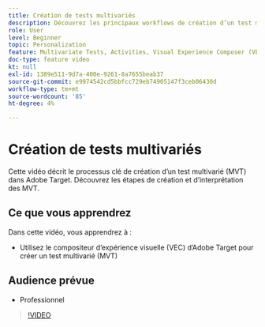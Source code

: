```yaml
---
title: Création de tests multivariés
description: Découvrez les principaux workflows de création d’un test multivarié (MVT) dans Adobe Target. Découvrez les étapes de création et d’interprétation des MVT.
role: User
level: Beginner
topic: Personalization
feature: Multivariate Tests, Activities, Visual Experience Composer (VEC)
doc-type: feature video
kt: null
exl-id: 1389e511-9d7a-400e-9261-8a7655beab37
source-git-commit: e9974542cd5bbfcc729eb74905147f3ceb06430d
workflow-type: tm+mt
source-wordcount: '85'
ht-degree: 4%

---
```


# Création de tests multivariés

Cette vidéo décrit le processus clé de création d’un test multivarié (MVT) dans Adobe Target. Découvrez les étapes de création et d’interprétation des MVT.

## Ce que vous apprendrez

Dans cette vidéo, vous apprendrez à :

* Utilisez le compositeur d’expérience visuelle (VEC) d’Adobe Target pour créer un test multivarié (MVT)

## Audience prévue

* Professionnel

>[!VIDEO](https://video.tv.adobe.com/v/30144/?quality=12&captions=fre_fr)
